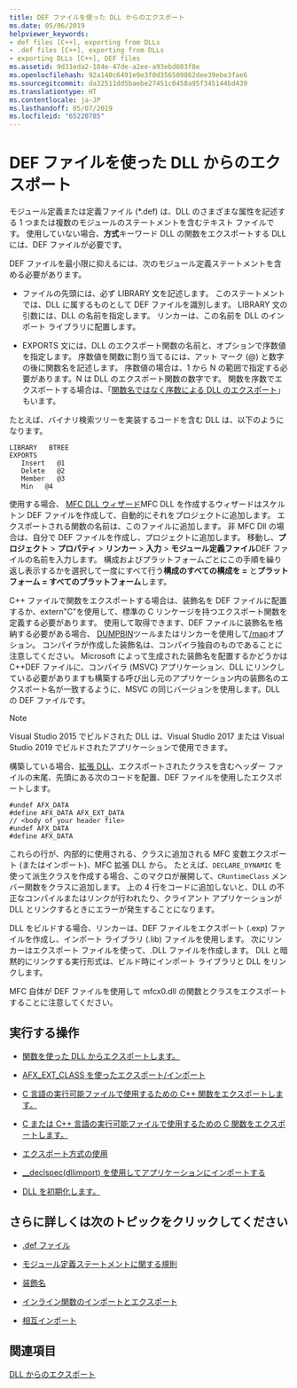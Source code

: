```yaml
---
title: DEF ファイルを使った DLL からのエクスポート
ms.date: 05/06/2019
helpviewer_keywords:
- def files [C++], exporting from DLLs
- .def files [C++], exporting from DLLs
- exporting DLLs [C++], DEF files
ms.assetid: 9d31eda2-184e-47de-a2ee-a93ebd603f8e
ms.openlocfilehash: 92a140c6491e9e3f0d356509862dee39ebe3fae6
ms.sourcegitcommit: da32511dd5baebe27451c0458a95f345144bd439
ms.translationtype: HT
ms.contentlocale: ja-JP
ms.lasthandoff: 05/07/2019
ms.locfileid: "65220785"
---
```

# <a name="exporting-from-a-dll-using-def-files"></a>DEF ファイルを使った DLL からのエクスポート

モジュール定義または定義ファイル (*.def) は、DLL のさまざまな属性を記述する 1 つまたは複数のモジュールのステートメントを含むテキスト ファイルです。 使用していない場合、**方式**キーワード DLL の関数をエクスポートする DLL には、DEF ファイルが必要です。

DEF ファイルを最小限に抑えるには、次のモジュール定義ステートメントを含める必要があります。

- ファイルの先頭には、必ず LIBRARY 文を記述します。 このステートメントでは、DLL に属するものとして DEF ファイルを識別します。 LIBRARY 文の引数には、DLL の名前を指定します。 リンカーは、この名前を DLL のインポート ライブラリに配置します。

- EXPORTS 文には、DLL のエクスポート関数の名前と、オプションで序数値を指定します。 序数値を関数に割り当てるには、アット マーク (@) と数字の後に関数名を記述します。 序数値の場合は、1 から N の範囲で指定する必要があります。N は DLL のエクスポート関数の数字です。 関数を序数でエクスポートする場合は、「[関数名ではなく序数による DLL のエクスポート](exporting-functions-from-a-dll-by-ordinal-rather-than-by-name.md)」もいます。

たとえば、バイナリ検索ツリーを実装するコードを含む DLL は、以下のようになります。

```
LIBRARY   BTREE
EXPORTS
   Insert   @1
   Delete   @2
   Member   @3
   Min   @4
```

使用する場合、 [MFC DLL ウィザード](../mfc/reference/mfc-dll-wizard.md)MFC DLL を作成するウィザードはスケルトン DEF ファイルを作成して、自動的にそれをプロジェクトに追加します。 エクスポートされる関数の名前は、このファイルに追加します。 非 MFC Dll の場合は、自分で DEF ファイルを作成し、プロジェクトに追加します。 移動し、**プロジェクト** > **プロパティ** > **リンカー** > **入力** > **モジュール定義ファイル**DEF ファイルの名前を入力します。 構成およびプラットフォームごとにこの手順を繰り返し表示するかを選択して一度にすべて行う**構成のすべての構成を =** と**プラットフォーム = すべてのプラットフォーム**します。

C++ ファイルで関数をエクスポートする場合は、装飾名を DEF ファイルに配置するか、extern"C"を使用して、標準の C リンケージを持つエクスポート関数を定義する必要があります。 使用して取得できます、DEF ファイルに装飾名を格納する必要がある場合、 [DUMPBIN](../build/reference/dumpbin-reference.md)ツールまたはリンカーを使用して[/map](../build/reference/map-generate-mapfile.md)オプション。 コンパイラが作成した装飾名は、コンパイラ独自のものであることに注意してください。 Microsoft によって生成された装飾名を配置するかどうかはC++DEF ファイルに、コンパイラ (MSVC) アプリケーション、DLL にリンクしている必要がありますも構築する呼び出し元のアプリケーション内の装飾名のエクスポート名が一致するように、MSVC の同じバージョンを使用します。DLL の DEF ファイルです。 

> [!NOTE]
> Visual Studio 2015 でビルドされた DLL は、Visual Studio 2017 または Visual Studio 2019 でビルドされたアプリケーションで使用できます。

構築している場合、[拡張 DLL](../build/extension-dlls-overview.md)、エクスポートされたクラスを含むヘッダー ファイルの末尾、先頭にある次のコードを配置、DEF ファイルを使用したエクスポートします。

```
#undef AFX_DATA
#define AFX_DATA AFX_EXT_DATA
// <body of your header file>
#undef AFX_DATA
#define AFX_DATA
```

これらの行が、内部的に使用される、クラスに追加される MFC 変数エクスポート (またはインポート)、MFC 拡張 DLL から。 たとえば、`DECLARE_DYNAMIC` を使って派生クラスを作成する場合、このマクロが展開して、`CRuntimeClass` メンバー関数をクラスに追加します。 上の 4 行をコードに追加しないと、DLL の不正なコンパイルまたはリンクが行われたり、クライアント アプリケーションが DLL とリンクするときにエラーが発生することになります。

DLL をビルドする場合、リンカーは、DEF ファイルをエクスポート (.exp) ファイルを作成し、インポート ライブラリ (.lib) ファイルを使用します。 次にリンカーはエクスポート ファイルを使って、.DLL ファイルを作成します。 DLL と暗黙的にリンクする実行形式は、ビルド時にインポート ライブラリと DLL をリンクします。

MFC 自体が DEF ファイルを使用して mfcx0.dll の関数とクラスをエクスポートすることに注意してください。

## <a name="what-do-you-want-to-do"></a>実行する操作

- [関数を使った DLL からエクスポートします。](exporting-from-a-dll-using-declspec-dllexport.md)

- [AFX_EXT_CLASS を使ったエクスポート/インポート](exporting-and-importing-using-afx-ext-class.md)

- [C 言語の実行可能ファイルで使用するための C++ 関数をエクスポートします。](exporting-cpp-functions-for-use-in-c-language-executables.md)

- [C または C++ 言語の実行可能ファイルで使用するための C 関数をエクスポートします。](exporting-c-functions-for-use-in-c-or-cpp-language-executables.md)

- [エクスポート方式の使用](determining-which-exporting-method-to-use.md)

- [__declspec(dllimport) を使用してアプリケーションにインポートする](importing-into-an-application-using-declspec-dllimport.md)

- [DLL を初期化します。](run-time-library-behavior.md#initializing-a-dll)

## <a name="what-do-you-want-to-know-more-about"></a>さらに詳しくは次のトピックをクリックしてください

- [.def ファイル](reference/module-definition-dot-def-files.md)

- [モジュール定義ステートメントに関する規則](reference/rules-for-module-definition-statements.md)

- [装飾名](reference/decorated-names.md)

- [インライン関数のインポートとエクスポート](importing-and-exporting-inline-functions.md)

- [相互インポート](mutual-imports.md)

## <a name="see-also"></a>関連項目

[DLL からのエクスポート](exporting-from-a-dll.md)
